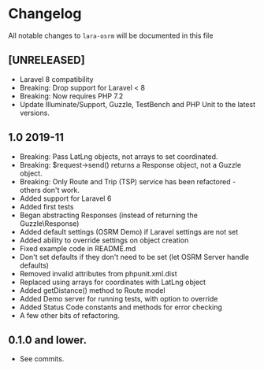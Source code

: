 # Changelog

All notable changes to `lara-osrm` will be documented in this file

## [UNRELEASED]

- Laravel 8 compatibility
- Breaking: Drop support for Laravel < 8
- Breaking: Now requires PHP 7.2
- Update Illuminate/Support, Guzzle, TestBench and PHP Unit to the latest versions.

## 1.0 2019-11

- Breaking: Pass LatLng objects, not arrays to set coordinated.
- Breaking: $request->send() returns a Response object, not a Guzzle object.
- Breaking: Only Route and Trip (TSP) service has been refactored - others don't work.
- Added support for Laravel 6
- Added first tests
- Began abstracting Responses (instead of returning the Guzzle\Response)
- Added default settings (OSRM Demo) if Laravel settings are not set
- Added ability to override settings on object creation
- Fixed example code in README.md
- Don't set defaults if they don't need to be set (let OSRM Server handle defaults)
- Removed invalid attributes from phpunit.xml.dist
- Replaced using arrays for coordinates with LatLng object
- Added getDistance() method to Route model
- Added Demo server for running tests, with option to override
- Added Status Code constants and methods for error checking
- A few other bits of refactoring.

## 0.1.0 and lower.

 - See commits.